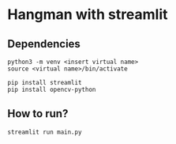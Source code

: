 # Hangman with streamlit

## Dependencies

```
python3 -m venv <insert virtual name>
source <virtual name>/bin/activate

pip install streamlit
pip install opencv-python
```

## How to run?

```
streamlit run main.py
```